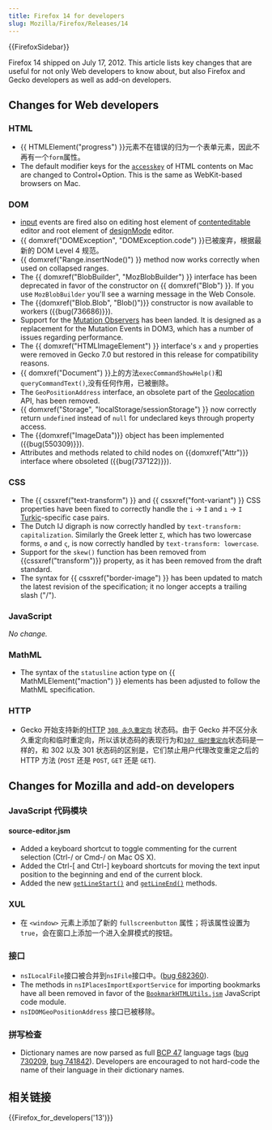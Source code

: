 ```yaml
---
title: Firefox 14 for developers
slug: Mozilla/Firefox/Releases/14
---
```


{{FirefoxSidebar}}

Firefox 14 shipped on July 17, 2012. This article lists key changes that are useful for not only Web developers to know about, but also Firefox and Gecko developers as well as add-on developers.

## Changes for Web developers

### HTML

- {{ HTMLElement("progress") }}元素不在错误的归为一个表单元素，因此不再有一个`form`属性。
- The default modifier keys for the [`accesskey`](/zh-CN/HTML/Global_attributes) of HTML contents on Mac are changed to Control+Option. This is the same as WebKit-based browsers on Mac.

### DOM

- [input](/zh-CN/DOM/DOM_event_reference/input) events are fired also on editing host element of [contenteditable](/zh-CN/DOM/element.contentEditable) editor and root element of [designMode](/zh-CN/DOM/document.designMode) editor.
- {{ domxref("DOMException", "DOMException.code") }}已被废弃，根据最新的 DOM Level 4 规范。
- {{ domxref("Range.insertNode()") }} method now works correctly when used on collapsed ranges.
- The {{ domxref("BlobBuilder", "MozBlobBuilder") }} interface has been deprecated in favor of the constructor on {{ domxref("Blob") }}. If you use `MozBlobBuilder` you'll see a warning message in the Web Console.
- The {{domxref("Blob.Blob", "Blob()")}} constructor is now available to workers ({{bug(736686)}}).
- Support for the [Mutation Observers](/zh-CN/DOM/DOM_Mutation_Observers) has been landed. It is designed as a replacement for the Mutation Events in DOM3, which has a number of issues regarding performance.
- The {{ domxref("HTMLImageElement") }} interface's `x` and `y` properties were removed in Gecko 7.0 but restored in this release for compatibility reasons.
- {{ domxref("Document") }}上的方法`execCommandShowHelp()`和`queryCommandText()`,没有任何作用，已被删除。
- The `GeoPositionAddress` interface, an obsolete part of the [Geolocation](/zh-CN/Using_geolocation) API, has been removed.
- {{ domxref("Storage", "localStorage/sessionStorage") }} now correctly return `undefined` instead of `null` for undeclared keys through property access.
- The {{domxref("ImageData")}} object has been implemented ({{bug(550309)}}).
- Attributes and methods related to child nodes on {{domxref("Attr")}} interface where obsoleted ({{bug(737122)}}).

### CSS

- The {{ cssxref("text-transform") }} and {{ cssxref("font-variant") }} CSS properties have been fixed to correctly handle the `i` → `İ` and `ı` → `I` [Turkic](http://en.wikipedia.org/wiki/Turkic_languages)-specific case pairs.
- The Dutch IJ digraph is now correctly handled by `text-transform: capitalization`. Similarly the Greek letter `Σ`, which has two lowercase forms, `σ` and `ς`, is now correctly handled by `text-transform: lowercase`.
- Support for the `skew()` function has been removed from {{cssxref("transform")}} property, as it has been removed from the draft standard.
- The syntax for {{ cssxref("border-image") }} has been updated to match the latest revision of the specification; it no longer accepts a trailing slash ("/").

### JavaScript

_No change._

### MathML

- The syntax of the `statusline` action type on {{ MathMLElement("maction") }} elements has been adjusted to follow the MathML specification.

### HTTP

- Gecko 开始支持新的[HTTP](/zh-CN/HTTP) [`308 永久重定向`](/zh-CN/HTTP/HTTP_response_codes#308) 状态码。由于 Gecko 并不区分永久重定向和临时重定向，所以该状态码的表现行为和[`307 临时重定向`](/zh-CN/HTTP/HTTP_response_codes#307)状态码是一样的，和 302 以及 301 状态码的区别是，它们禁止用户代理改变重定之后的 HTTP 方法 (`POST` 还是 `POST`, `GET` 还是 `GET`).

## Changes for Mozilla and add-on developers

### JavaScript 代码模块

#### source-editor.jsm

- Added a keyboard shortcut to toggle commenting for the current selection (Ctrl-/ or Cmd-/ on Mac OS X).
- Added the Ctrl-\[ and Ctrl-] keyboard shortcuts for moving the text input position to the beginning and end of the current block.
- Added the new [`getLineStart()`](/zh-CN/JavaScript_code_modules/source-editor.jsm#getLineStart%28%29) and [`getLineEnd()`](/zh-CN/JavaScript_code_modules/source-editor.jsm#getLineEnd%28%29) methods.

### XUL

- 在 `<window>` 元素上添加了新的 `fullscreenbutton` 属性；将该属性设置为`true`，会在窗口上添加一个进入全屏模式的按钮。

### 接口

- `nsILocalFile`接口被合并到`nsIFile`接口中。([bug 682360](https://bugzilla.mozilla.org/show_bug.cgi?id=682360)).
- The methods in `nsIPlacesImportExportService` for importing bookmarks have all been removed in favor of the [`BookmarkHTMLUtils.jsm`](/zh-CN/JavaScript_code_modules/BookmarkHTMLUtils.jsm) JavaScript code module.
- `nsIDOMGeoPositionAddress` 接口已被移除。

### 拼写检查

- Dictionary names are now parsed as full [BCP 47](http://tools.ietf.org/html/bcp47) language tags ([bug 730209](https://bugzilla.mozilla.org/show_bug.cgi?id=730209), [bug 741842](https://bugzilla.mozilla.org/show_bug.cgi?id=741842)). Developers are encouraged to not hard-code the name of their language in their dictionary names.

## 相关链接

{{Firefox_for_developers('13')}}
